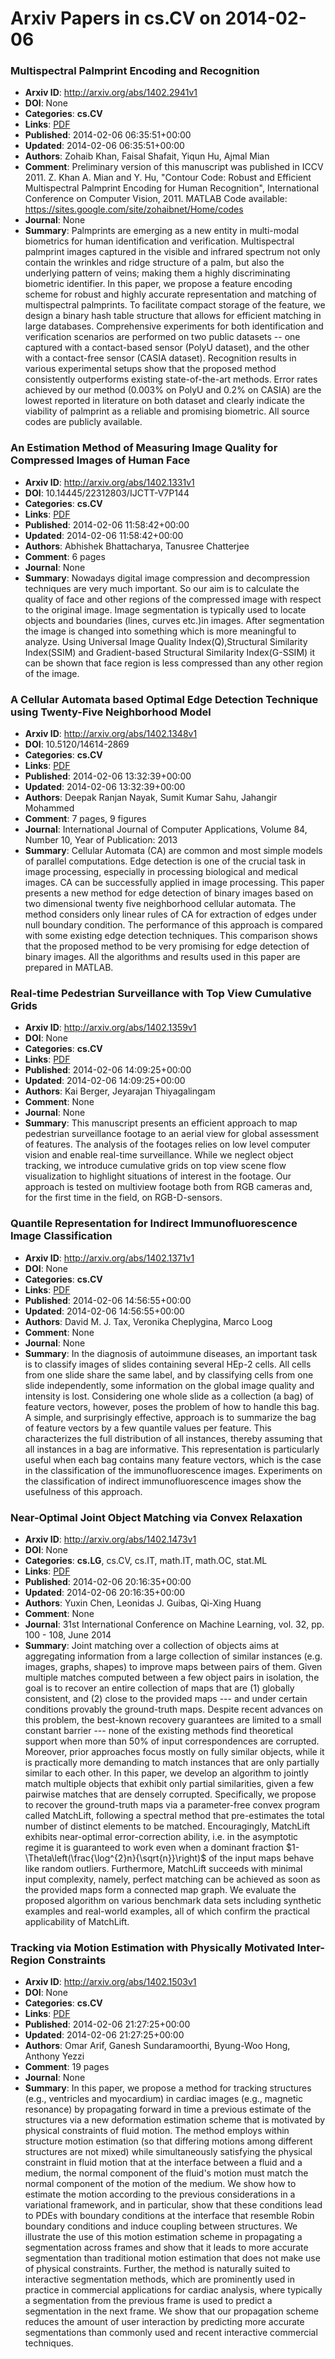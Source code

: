 # Arxiv Papers in cs.CV on 2014-02-06
### Multispectral Palmprint Encoding and Recognition
- **Arxiv ID**: http://arxiv.org/abs/1402.2941v1
- **DOI**: None
- **Categories**: **cs.CV**
- **Links**: [PDF](http://arxiv.org/pdf/1402.2941v1)
- **Published**: 2014-02-06 06:35:51+00:00
- **Updated**: 2014-02-06 06:35:51+00:00
- **Authors**: Zohaib Khan, Faisal Shafait, Yiqun Hu, Ajmal Mian
- **Comment**: Preliminary version of this manuscript was published in ICCV 2011. Z.
  Khan A. Mian and Y. Hu, "Contour Code: Robust and Efficient Multispectral
  Palmprint Encoding for Human Recognition", International Conference on
  Computer Vision, 2011. MATLAB Code available:
  https://sites.google.com/site/zohaibnet/Home/codes
- **Journal**: None
- **Summary**: Palmprints are emerging as a new entity in multi-modal biometrics for human identification and verification. Multispectral palmprint images captured in the visible and infrared spectrum not only contain the wrinkles and ridge structure of a palm, but also the underlying pattern of veins; making them a highly discriminating biometric identifier. In this paper, we propose a feature encoding scheme for robust and highly accurate representation and matching of multispectral palmprints. To facilitate compact storage of the feature, we design a binary hash table structure that allows for efficient matching in large databases. Comprehensive experiments for both identification and verification scenarios are performed on two public datasets -- one captured with a contact-based sensor (PolyU dataset), and the other with a contact-free sensor (CASIA dataset). Recognition results in various experimental setups show that the proposed method consistently outperforms existing state-of-the-art methods. Error rates achieved by our method (0.003% on PolyU and 0.2% on CASIA) are the lowest reported in literature on both dataset and clearly indicate the viability of palmprint as a reliable and promising biometric. All source codes are publicly available.



### An Estimation Method of Measuring Image Quality for Compressed Images of Human Face
- **Arxiv ID**: http://arxiv.org/abs/1402.1331v1
- **DOI**: 10.14445/22312803/IJCTT-V7P144
- **Categories**: **cs.CV**
- **Links**: [PDF](http://arxiv.org/pdf/1402.1331v1)
- **Published**: 2014-02-06 11:58:42+00:00
- **Updated**: 2014-02-06 11:58:42+00:00
- **Authors**: Abhishek Bhattacharya, Tanusree Chatterjee
- **Comment**: 6 pages
- **Journal**: None
- **Summary**: Nowadays digital image compression and decompression techniques are very much important. So our aim is to calculate the quality of face and other regions of the compressed image with respect to the original image. Image segmentation is typically used to locate objects and boundaries (lines, curves etc.)in images. After segmentation the image is changed into something which is more meaningful to analyze. Using Universal Image Quality Index(Q),Structural Similarity Index(SSIM) and Gradient-based Structural Similarity Index(G-SSIM) it can be shown that face region is less compressed than any other region of the image.



### A Cellular Automata based Optimal Edge Detection Technique using Twenty-Five Neighborhood Model
- **Arxiv ID**: http://arxiv.org/abs/1402.1348v1
- **DOI**: 10.5120/14614-2869
- **Categories**: **cs.CV**
- **Links**: [PDF](http://arxiv.org/pdf/1402.1348v1)
- **Published**: 2014-02-06 13:32:39+00:00
- **Updated**: 2014-02-06 13:32:39+00:00
- **Authors**: Deepak Ranjan Nayak, Sumit Kumar Sahu, Jahangir Mohammed
- **Comment**: 7 pages, 9 figures
- **Journal**: International Journal of Computer Applications, Volume 84, Number
  10, Year of Publication: 2013
- **Summary**: Cellular Automata (CA) are common and most simple models of parallel computations. Edge detection is one of the crucial task in image processing, especially in processing biological and medical images. CA can be successfully applied in image processing. This paper presents a new method for edge detection of binary images based on two dimensional twenty five neighborhood cellular automata. The method considers only linear rules of CA for extraction of edges under null boundary condition. The performance of this approach is compared with some existing edge detection techniques. This comparison shows that the proposed method to be very promising for edge detection of binary images. All the algorithms and results used in this paper are prepared in MATLAB.



### Real-time Pedestrian Surveillance with Top View Cumulative Grids
- **Arxiv ID**: http://arxiv.org/abs/1402.1359v1
- **DOI**: None
- **Categories**: **cs.CV**
- **Links**: [PDF](http://arxiv.org/pdf/1402.1359v1)
- **Published**: 2014-02-06 14:09:25+00:00
- **Updated**: 2014-02-06 14:09:25+00:00
- **Authors**: Kai Berger, Jeyarajan Thiyagalingam
- **Comment**: None
- **Journal**: None
- **Summary**: This manuscript presents an efficient approach to map pedestrian surveillance footage to an aerial view for global assessment of features. The analysis of the footages relies on low level computer vision and enable real-time surveillance. While we neglect object tracking, we introduce cumulative grids on top view scene flow visualization to highlight situations of interest in the footage. Our approach is tested on multiview footage both from RGB cameras and, for the first time in the field, on RGB-D-sensors.



### Quantile Representation for Indirect Immunofluorescence Image Classification
- **Arxiv ID**: http://arxiv.org/abs/1402.1371v1
- **DOI**: None
- **Categories**: **cs.CV**
- **Links**: [PDF](http://arxiv.org/pdf/1402.1371v1)
- **Published**: 2014-02-06 14:56:55+00:00
- **Updated**: 2014-02-06 14:56:55+00:00
- **Authors**: David M. J. Tax, Veronika Cheplygina, Marco Loog
- **Comment**: None
- **Journal**: None
- **Summary**: In the diagnosis of autoimmune diseases, an important task is to classify images of slides containing several HEp-2 cells. All cells from one slide share the same label, and by classifying cells from one slide independently, some information on the global image quality and intensity is lost. Considering one whole slide as a collection (a bag) of feature vectors, however, poses the problem of how to handle this bag. A simple, and surprisingly effective, approach is to summarize the bag of feature vectors by a few quantile values per feature. This characterizes the full distribution of all instances, thereby assuming that all instances in a bag are informative. This representation is particularly useful when each bag contains many feature vectors, which is the case in the classification of the immunofluorescence images. Experiments on the classification of indirect immunofluorescence images show the usefulness of this approach.



### Near-Optimal Joint Object Matching via Convex Relaxation
- **Arxiv ID**: http://arxiv.org/abs/1402.1473v1
- **DOI**: None
- **Categories**: **cs.LG**, cs.CV, cs.IT, math.IT, math.OC, stat.ML
- **Links**: [PDF](http://arxiv.org/pdf/1402.1473v1)
- **Published**: 2014-02-06 20:16:35+00:00
- **Updated**: 2014-02-06 20:16:35+00:00
- **Authors**: Yuxin Chen, Leonidas J. Guibas, Qi-Xing Huang
- **Comment**: None
- **Journal**: 31st International Conference on Machine Learning, vol. 32, pp.
  100 - 108, June 2014
- **Summary**: Joint matching over a collection of objects aims at aggregating information from a large collection of similar instances (e.g. images, graphs, shapes) to improve maps between pairs of them. Given multiple matches computed between a few object pairs in isolation, the goal is to recover an entire collection of maps that are (1) globally consistent, and (2) close to the provided maps --- and under certain conditions provably the ground-truth maps. Despite recent advances on this problem, the best-known recovery guarantees are limited to a small constant barrier --- none of the existing methods find theoretical support when more than $50\%$ of input correspondences are corrupted. Moreover, prior approaches focus mostly on fully similar objects, while it is practically more demanding to match instances that are only partially similar to each other.   In this paper, we develop an algorithm to jointly match multiple objects that exhibit only partial similarities, given a few pairwise matches that are densely corrupted. Specifically, we propose to recover the ground-truth maps via a parameter-free convex program called MatchLift, following a spectral method that pre-estimates the total number of distinct elements to be matched. Encouragingly, MatchLift exhibits near-optimal error-correction ability, i.e. in the asymptotic regime it is guaranteed to work even when a dominant fraction $1-\Theta\left(\frac{\log^{2}n}{\sqrt{n}}\right)$ of the input maps behave like random outliers. Furthermore, MatchLift succeeds with minimal input complexity, namely, perfect matching can be achieved as soon as the provided maps form a connected map graph. We evaluate the proposed algorithm on various benchmark data sets including synthetic examples and real-world examples, all of which confirm the practical applicability of MatchLift.



### Tracking via Motion Estimation with Physically Motivated Inter-Region Constraints
- **Arxiv ID**: http://arxiv.org/abs/1402.1503v1
- **DOI**: None
- **Categories**: **cs.CV**
- **Links**: [PDF](http://arxiv.org/pdf/1402.1503v1)
- **Published**: 2014-02-06 21:27:25+00:00
- **Updated**: 2014-02-06 21:27:25+00:00
- **Authors**: Omar Arif, Ganesh Sundaramoorthi, Byung-Woo Hong, Anthony Yezzi
- **Comment**: 19 pages
- **Journal**: None
- **Summary**: In this paper, we propose a method for tracking structures (e.g., ventricles and myocardium) in cardiac images (e.g., magnetic resonance) by propagating forward in time a previous estimate of the structures via a new deformation estimation scheme that is motivated by physical constraints of fluid motion. The method employs within structure motion estimation (so that differing motions among different structures are not mixed) while simultaneously satisfying the physical constraint in fluid motion that at the interface between a fluid and a medium, the normal component of the fluid's motion must match the normal component of the motion of the medium. We show how to estimate the motion according to the previous considerations in a variational framework, and in particular, show that these conditions lead to PDEs with boundary conditions at the interface that resemble Robin boundary conditions and induce coupling between structures. We illustrate the use of this motion estimation scheme in propagating a segmentation across frames and show that it leads to more accurate segmentation than traditional motion estimation that does not make use of physical constraints. Further, the method is naturally suited to interactive segmentation methods, which are prominently used in practice in commercial applications for cardiac analysis, where typically a segmentation from the previous frame is used to predict a segmentation in the next frame. We show that our propagation scheme reduces the amount of user interaction by predicting more accurate segmentations than commonly used and recent interactive commercial techniques.




